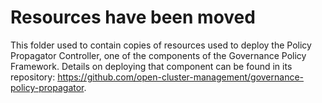 # Resources have been moved

This folder used to contain copies of resources used to deploy the Policy Propagator Controller, one of the components of the Governance Policy Framework. Details on deploying that component can be found in its repository: https://github.com/open-cluster-management/governance-policy-propagator.
